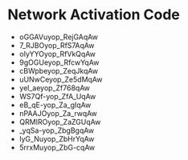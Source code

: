 # Network Activation Code
* oGGAVuyop_RejGAqAw
* 7_RJBOyop_RfS7AqAw
* oIyYYOyop_RfVkQqAw
* 9gOGUeyop_RfcwYqAw
* cBWpbeyop_ZeqJkqAw
* uUNwCeyop_Ze5dMqAw
* yel_aeyop_Zf768qAw
* WS7Qf-yop_ZfA_UqAw
* eB_qE-yop_Za_gIqAw
* nPAAJOyop_Za_rwqAw
* QRMIROyop_ZaZGUqAw
* _yqSa-yop_ZbgBgqAw
* lyG_Nuyop_ZbHrYqAw
* 5rrxMuyop_ZbG-cqAw